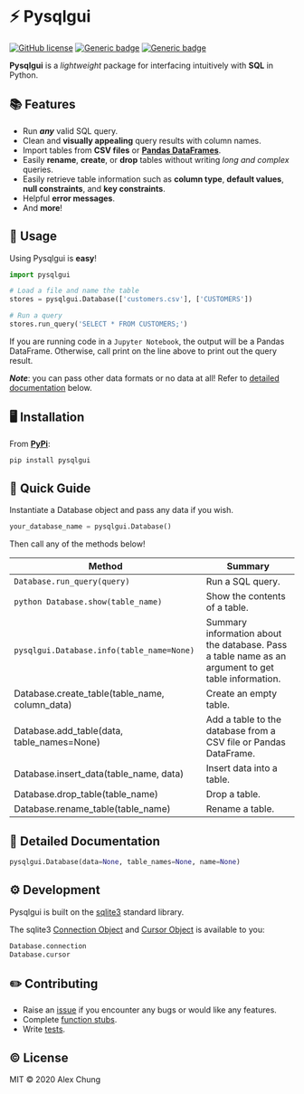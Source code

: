 # :zap: Pysqlgui
[![GitHub license](https://img.shields.io/github/license/Naereen/StrapDown.js.svg)](https://github.com/atc2146/pysqlgui/blob/master/LICENSE.txt) [![Generic badge](https://img.shields.io/badge/made_with-python-blue.svg)](https://www.python.org/) [![Generic badge](https://img.shields.io/badge/open_source-awesome-success.svg)](https://github.com/atc2146)   
  
**Pysqlgui** is a *lightweight* package for interfacing intuitively with **SQL** in Python.

## :books: Features

  - Run **_any_** valid SQL query.
  - Clean and **visually appealing** query results with column names.
  - Import tables from **CSV files** or **[Pandas DataFrames](https://pandas.pydata.org/pandas-docs/stable/reference/api/pandas.DataFrame.html)**. 
  - Easily **rename**, **create**, or **drop** tables without writing *long and complex* queries.
  - Easily retrieve table information such as **column type**, **default values**, **null constraints**, and **key constraints**.
  - Helpful **error messages**.
  - And **more**!


## :memo: Usage

Using Pysqlgui is **easy**!

```python
import pysqlgui

# Load a file and name the table
stores = pysqlgui.Database(['customers.csv'], ['CUSTOMERS'])

# Run a query
stores.run_query('SELECT * FROM CUSTOMERS;')

```

If you are running code in a `Jupyter Notebook`, the output will be a Pandas DataFrame.  Otherwise, call print on the line above to print out the query result.

**_Note_**: you can pass other data formats or no data at all!  Refer to [detailed documentation](https://github.com/atc2146/pysqlgui#page_facing_up-detailed-documentation "Detailed Documentation") below.


## :desktop_computer: Installation

From **[PyPi](https://pypi.org/project/pysqlgui)**:

```python
pip install pysqlgui
```


## :book: Quick Guide 

Instantiate a Database object and pass any data if you wish.

```python
your_database_name = pysqlgui.Database()
```
Then call any of the methods below!


| Method | Summary |
| ------ | ------ |
| `Database.run_query(query)` | Run a SQL query. |
| ```python Database.show(table_name)``` | Show the contents of a table. |
| `pysqlgui.Database.info(table_name=None)` | Summary information about the database. Pass a table name as an argument to get table information. |
| Database.create_table(table_name, column_data) | Create an empty table. |
| Database.add_table(data, table_names=None) | Add a table to the database from a CSV file or Pandas DataFrame. |
| Database.insert_data(table_name, data) | Insert data into a table. |
| Database.drop_table(table_name) | Drop a table. |
| Database.rename_table(table_name) | Rename a table. |

## :page_facing_up: Detailed Documentation

```python
pysqlgui.Database(data=None, table_names=None, name=None)
```


## :gear: Development

Pysqlgui is built on the [sqlite3](https://docs.python.org/3/library/sqlite3.html) standard library.  

The sqlite3 [Connection Object](https://docs.python.org/3/library/sqlite3.html#cursor-objects) and [Cursor Object](https://docs.python.org/3/library/sqlite3.html#cursor-objects) is available to you:

```python
Database.connection
Database.cursor
```

## :pencil2: Contributing

* Raise an [issue](https://github.com/atc2146/pysqlgui/issues) if you encounter any bugs or would like any features.
* Complete [function stubs](/pysqlgui/core_database.py).
* Write [tests](/tests/tests.py).

## :copyright: License

MIT © 2020 Alex Chung

